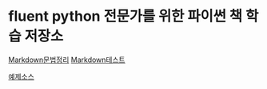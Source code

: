 # fluent python 전문가를 위한 파이썬 책 학습 저장소

[Markdown문법정리](https://simhyejin.github.io/2016/06/30/Markdown-syntax/ "문법링크")
[Markdown테스트](https://jbt.github.io/markdown-editor/ "테스트")

[예제소스](https://www.hanbit.co.kr/store/books/look.php?p_code=B3316273713 "예제소스")